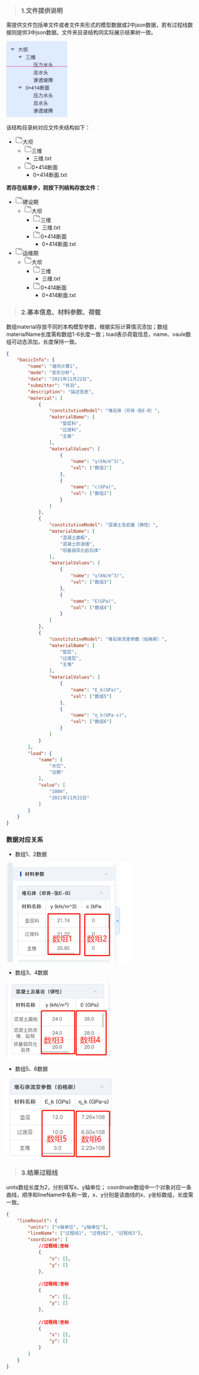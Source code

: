 > ### 1.文件提供说明
 需提供文件包括单文件或者文件夹形式的模型数据或2中json数据，若有过程线数据则提供3中json数据。文件夹目录结构同实际展示结果树一致。

  ![image](./indexTree.png)

该结构目录树对应文件夹结构如下：
+ <img src="./文件夹.png" alt="图片替换文本" width="20px" height="20px"/>大坝
    + <img src="./文件夹.png" alt="图片替换文本" width="20px" height="20px"/>三维
        + 三维.txt
    + <img src="./文件夹.png" alt="图片替换文本" width="20px" height="20px"/>0+414断面
        + 0+414断面.txt


**若存在结果步，则按下列结构存放文件：**
+ <img src="./文件夹.png" alt="图片替换文本" width="20px" height="20px"/>建设期
    + <img src="./文件夹.png" alt="图片替换文本" width="20px" height="20px"/>大坝
        + <img src="./文件夹.png" alt="图片替换文本" width="20px" height="20px"/>三维
            + 三维.txt
        + <img src="./文件夹.png" alt="图片替换文本" width="20px" height="20px"/>0+414断面
            + 0+414断面.txt
+ <img src="./文件夹.png" alt="图片替换文本" width="20px" height="20px"/>运维期
    + <img src="./文件夹.png" alt="图片替换文本" width="20px" height="20px"/>大坝
        + <img src="./文件夹.png" alt="图片替换文本" width="20px" height="20px"/>三维
            + 三维.txt
        + <img src="./文件夹.png" alt="图片替换文本" width="20px" height="20px"/>0+414断面
            + 0+414断面.txt

> ### 2.基本信息、材料参数、荷载
  数组material存放不同的本构模型参数，根据实际计算情况添加；数组materialName长度需和数组1-6长度一致；load表示荷载信息，name、vaule数组可动态添加，长度保持一致。

```json
{
    "basicInfo": {
        "name": "滩坑计算1",
        "mode": "变形分析",
        "date": "2021年11月22日",
        "submitter": "肖羽",
        "description": "描述信息",
        "material": [
            {
                "constitutiveModel": "堆石体（邓肯-张E-B）",
                "materialName": [
                    "垫层料",
                    "过渡料",
                    "主推"
                ],
                "materialValues": [
                    {
                        "name": "γ(kN/m^3)",
                        "val": ["数组1"]
                    },
                    {
                        "name": "c(GPa)",
                        "val": ["数组2"]
                    }
                ]
            },
            {
                "constitutiveModel": "混凝土及岩基（弹性）",
                "materialName": [
                    "混凝土面板",
                    "混凝土防浪墙",
                    "坝基弱风化岩石体"
                ],
                "materialValues": [
                    {
                        "name": "γ(kN/m^3)",
                        "val": ["数组3"]
                    },
                    {
                        "name": "E(GPa)",
                        "val": ["数组4"]
                    }
                ]
            },
            {
                "constitutiveModel": "堆石体流变参数（伯格斯）",
                "materialName": [
                    "垫层",
                    "过渡层",
                    "主堆"
                ],
                "materialValues": [
                    {
                        "name": "E_k(GPa)",
                        "val": ["数组5"]
                    },
                    {
                        "name": "η_k(GPa·s)",
                        "val": ["数组6"]
                    }
                ]
            }
        ],
        "load": {
            "name": [
                "水位",
                "日期"
            ],
            "value": [
                "100m",
                "2021年11月22日"
            ]
        }
    }
}
```
### 数据对应关系
* 数组1、2数据

![image](./arr12.png)
* 数组3、4数据

![image](./arr34.png)
* 数组5、6数据

![image](./arr56.png)

> ### 3.结果过程线
units数组长度为2，分别填写x、y轴单位； coordinate数组中一个对象对应一条曲线，顺序和lineName中名称一致，x、y分别是该曲线的x、y坐标数组，长度需一致。

```json
{
    "lineResult": {
        "units": ["x轴单位", "y轴单位"],
        "lineName": ["过程线1", "过程线2", "过程线3"],
        "coordinate": [
            //过程线1坐标
            {
                "x": [],
                "y": []
            },

            //过程线2坐标
            {
                "x": [],
                "y": []
            },

            //过程线3坐标
            {
                "x": [],
                "y": []
            }
        ]
    }
}
```
